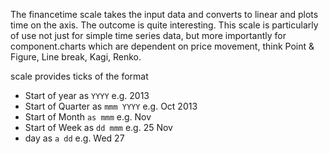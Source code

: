 The financetime scale takes the input data and converts to linear and plots time on the axis. The outcome is quite interesting. This scale is particularly of use not just for simple time series data, but more importantly for component.charts which are dependent on price movement, think Point & Figure, Line break, Kagi, Renko.

scale provides ticks of the format

- Start of year as `YYYY` e.g. 2013
- Start of Quarter as `mmm YYYY` e.g. Oct 2013
- Start of Month `as mmm` e.g. Nov
- Start of Week as `dd mmm` e.g. 25 Nov
- day as `a dd` e.g. Wed 27

